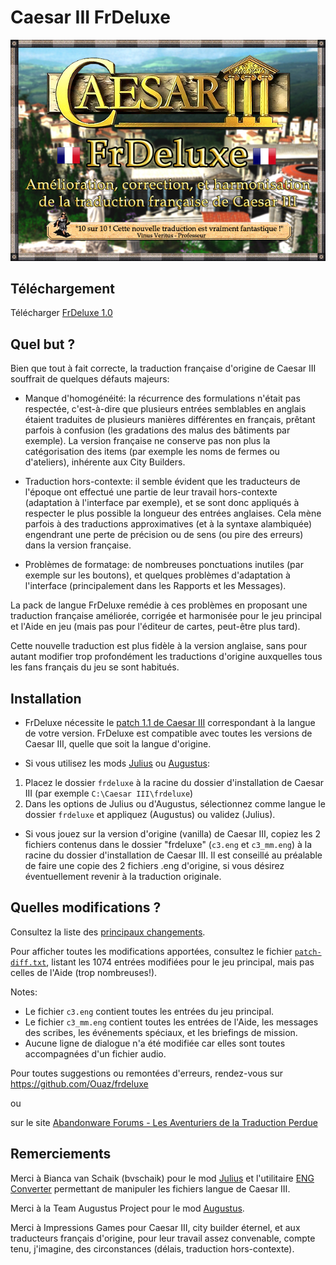 # Caesar III FrDeluxe

![FrDeluxe](https://raw.githubusercontent.com/Ouaz/frdeluxe/master/banniere.jpg)

## Téléchargement

Télécharger [FrDeluxe 1.0](https://github.com/Ouaz/frdeluxe/releases/download/v1.0/FrDeluxe_1.0.zip)

## Quel but ?

Bien que tout à fait correcte, la traduction française d'origine de Caesar III souffrait de quelques défauts majeurs:

- Manque d'homogénéité: la récurrence des formulations n'était pas respectée, c'est-à-dire que plusieurs entrées semblables en anglais étaient traduites de plusieurs manières différentes en français, prêtant parfois à confusion (les gradations des malus des bâtiments par exemple). La version française ne conserve pas non plus la catégorisation des items (par exemple les noms de fermes ou d'ateliers), inhérente aux City Builders.

- Traduction hors-contexte: il semble évident que les traducteurs de l'époque ont effectué une partie de leur travail hors-contexte (adaptation à l'interface par exemple), et se sont donc appliqués à respecter le plus possible la longueur des entrées anglaises. Cela mène parfois à des traductions approximatives (et à la syntaxe alambiquée) engendrant une perte de précision ou de sens (ou pire des erreurs) dans la version française.

- Problèmes de formatage: de nombreuses ponctuations inutiles (par exemple sur les boutons), et quelques problèmes d'adaptation à l'interface (principalement dans les Rapports et les Messages).

La pack de langue FrDeluxe remédie à ces problèmes en proposant une traduction française améliorée, corrigée et harmonisée pour le jeu principal et l'Aide en jeu (mais pas pour l'éditeur de cartes, peut-être plus tard).

Cette nouvelle traduction est plus fidèle à la version anglaise, sans pour autant modifier trop profondément les traductions d'origine auxquelles tous les fans français du jeu se sont habitués.

## Installation

- FrDeluxe nécessite le [patch 1.1 de Caesar III](https://github.com/bvschaik/julius/wiki/Patches) correspondant à la langue de votre version. FrDeluxe est compatible avec toutes les versions de Caesar III, quelle que soit la langue d'origine.

- Si vous utilisez les mods [Julius](https://github.com/bvschaik/julius) ou [Augustus](https://github.com/Keriew/augustus):

1) Placez le dossier `frdeluxe` à la racine du dossier d'installation de Caesar III (par exemple `C:\Caesar III\frdeluxe`)
2) Dans les options de Julius ou d'Augustus, sélectionnez comme langue le dossier `frdeluxe` et appliquez (Augustus) ou validez (Julius).

- Si vous jouez sur la version d'origine (vanilla) de Caesar III, copiez les 2 fichiers contenus dans le dossier "frdeluxe" (`c3.eng` et `c3_mm.eng`) à la racine du dossier d'installation de Caesar III. Il est conseillé au préalable de faire une copie des 2 fichiers .eng d'origine, si vous désirez éventuellement revenir à la traduction originale.

## Quelles modifications ?

Consultez la liste des [principaux changements](https://github.com/Ouaz/frdeluxe/releases/tag/v1.0).

Pour afficher toutes les modifications apportées, consultez le fichier [`patch-diff.txt`](https://github.com/Ouaz/frdeluxe/blob/master/patch-diff.txt), listant les 1074 entrées modifiées pour le jeu principal, mais pas celles de l'Aide (trop nombreuses!).

Notes: 
- Le fichier `c3.eng` contient toutes les entrées du jeu principal.
- Le fichier `c3_mm.eng` contient toutes les entrées de l'Aide, les messages des scribes, les événements spéciaux, et les briefings de mission. 
- Aucune ligne de dialogue n'a été modifiée car elles sont toutes accompagnées d'un fichier audio. 

Pour toutes suggestions ou remontées d'erreurs, rendez-vous sur
https://github.com/Ouaz/frdeluxe

ou

sur le site [Abandonware Forums - Les Aventuriers de la Traduction Perdue](https://www.abandonware-forums.org/forum/autres/les-aventuriers-de-la-traduction-perdue/836163-caesar-iii-traduction-frdeluxe#post836163)

## Remerciements

Merci à Bianca van Schaik (bvschaik) pour le mod [Julius](https://github.com/bvschaik/julius) et l'utilitaire [ENG Converter](https://github.com/bvschaik/citybuilding-tools) permettant de manipuler les fichiers langue de Caesar III.

Merci à la Team Augustus Project pour le mod [Augustus](https://github.com/Keriew/augustus).

Merci à Impressions Games pour Caesar III, city builder éternel, et aux traducteurs français d'origine, pour leur travail assez convenable, compte tenu, j'imagine, des circonstances (délais, traduction hors-contexte).